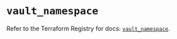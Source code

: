 # `vault_namespace`

Refer to the Terraform Registry for docs: [`vault_namespace`](https://registry.terraform.io/providers/hashicorp/vault/4.8.0/docs/resources/namespace).

